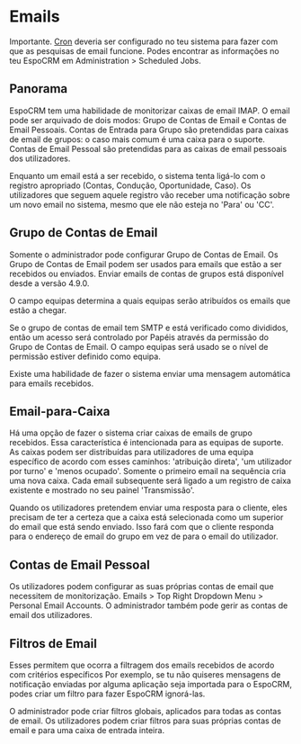 # Emails

Importante. [Cron](server-configuration.md#configure-um-crontab) deveria ser configurado no teu sistema para fazer com que as pesquisas de email funcione. Podes encontrar as informações no teu EspoCRM em Administration > Scheduled Jobs.

## Panorama

EspoCRM tem uma habilidade de monitorizar caixas de email IMAP. O email pode ser arquivado de dois modos: Grupo de Contas de Email e Contas de Email Pessoais. Contas de Entrada para Grupo são pretendidas para caixas de email de grupos: o caso mais comum é uma caixa para o suporte. Contas de Email Pessoal são pretendidas para as caixas de email pessoais dos utilizadores.

Enquanto um email está a ser recebido, o sistema tenta ligá-lo com o registro apropriado (Contas, Condução, Oportunidade, Caso). Os utilizadores que seguem aquele registro vão receber uma notificação sobre um novo email no sistema, mesmo que ele não esteja no 'Para' ou 'CC'.

## Grupo de Contas de Email

Somente o administrador pode configurar Grupo de Contas de Email. Os Grupo de Contas de Email podem ser usados para emails que estão a ser recebidos ou enviados. Enviar emails de contas de grupos está disponível desde a versão 4.9.0.

O campo equipas determina a quais equipas serão atribuídos os emails que estão a chegar. 

Se o grupo de contas de email tem SMTP e está verificado como divididos, então um acesso será controlado por Papéis através da permissão do Grupo de Contas de Email. O campo equipas será usado se o nível de permissão estiver definido como equipa.

Existe uma habilidade de fazer o sistema enviar uma mensagem automática para emails recebidos.

## Email-para-Caixa

Há uma opção de fazer o sistema criar caixas de emails de grupo recebidos. 
Essa característica é intencionada para as equipas de suporte. 
As caixas podem ser distribuídas para utilizadores de uma equipa específico de acordo com esses caminhos: 'atribuição direta', 'um utilizador por turno' e 'menos ocupado'. 
Somente o primeiro email na sequência cria uma nova caixa. 
Cada email subsequente será ligado a um registro de caixa existente e mostrado no seu painel 'Transmissão'.

Quando os utilizadores pretendem enviar uma resposta para o cliente, eles precisam de ter a certeza que a caixa está selecionada como um superior do email que está sendo enviado. Isso fará com que o cliente responda para o endereço de email do grupo em vez de para o email do utilizador.

## Contas de Email Pessoal

Os utilizadores podem configurar as suas próprias contas de email que necessitem de monitorização. Emails > Top Right Dropdown Menu > Personal Email Accounts. O administrador também pode gerir as contas de email dos utilizadores.

## Filtros de Email

Esses permitem que ocorra a filtragem dos emails recebidos de acordo com critérios específicos Por exemplo, se tu não quiseres mensagens de notificação enviadas por alguma aplicação seja importada para o EspoCRM, podes criar um filtro para fazer EspoCRM ignorá-las.

O administrador pode criar filtros globais, aplicados para todas as contas de email. Os utilizadores podem criar filtros para suas próprias contas de email e para uma caixa de entrada inteira.

